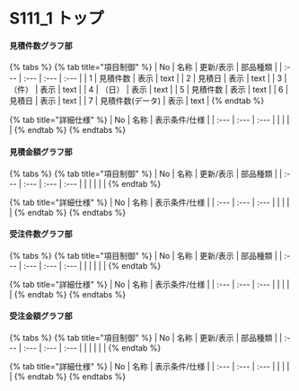 # S111\_1 トップ

#### 見積件数グラフ部

{% tabs %}
{% tab title="項目制御" %}
| No | 名称 | 更新/表示 | 部品種類 |
| :--- | :--- | :--- | :--- |
| 1 | 見積件数 | 表示 | text |
| 2 | 見積日 | 表示 | text |
| 3 | （件） | 表示 | text |
| 4 | （日） | 表示 | text |
| 5 | 見積件数 | 表示 | text |
| 6 | 見積日 | 表示 | text |
| 7 | 見積件数\(データ\) | 表示 | text |
{% endtab %}

{% tab title="詳細仕様" %}
| No | 名称 | 表示条件/仕様 |
| :--- | :--- | :--- |
|  |  |  |
{% endtab %}
{% endtabs %}

#### 見積金額グラフ部

{% tabs %}
{% tab title="項目制御" %}
| No | 名称 | 更新/表示 | 部品種類 |
| :--- | :--- | :--- | :--- |
|  |  |  |  |
{% endtab %}

{% tab title="詳細仕様" %}
| No | 名称 | 表示条件/仕様 |
| :--- | :--- | :--- |
|  |  |  |
{% endtab %}
{% endtabs %}

#### 受注件数グラフ部

{% tabs %}
{% tab title="項目制御" %}
| No | 名称 | 更新/表示 | 部品種類 |
| :--- | :--- | :--- | :--- |
|  |  |  |  |
{% endtab %}

{% tab title="詳細仕様" %}
| No | 名称 | 表示条件/仕様 |
| :--- | :--- | :--- |
|  |  |  |
{% endtab %}
{% endtabs %}

#### 受注金額グラフ部

{% tabs %}
{% tab title="項目制御" %}
| No | 名称 | 更新/表示 | 部品種類 |
| :--- | :--- | :--- | :--- |
|  |  |  |  |
{% endtab %}

{% tab title="詳細仕様" %}
| No | 名称 | 表示条件/仕様 |
| :--- | :--- | :--- |
|  |  |  |
{% endtab %}
{% endtabs %}

